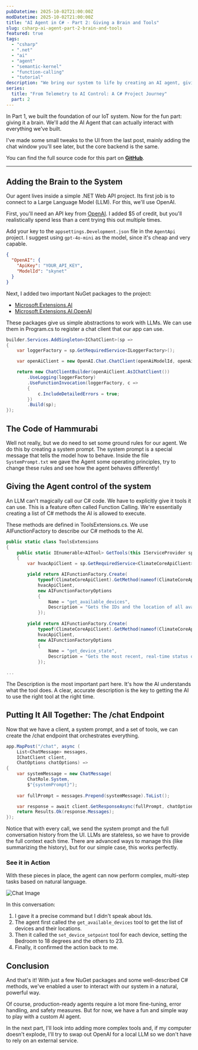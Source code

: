 ```yaml
---
pubDatetime: 2025-10-02T21:00:00Z
modDatetime: 2025-10-02T21:00:00Z
title: "AI Agent in C# - Part 2: Giving a Brain and Tools"
slug: csharp-ai-agent-part-2-brain-and-tools
featured: true
tags:
  - "csharp"
  - ".net"
  - "ai"
  - "agent"
  - "semantic-kernel"
  - "function-calling"
  - "tutorial"
description: "We bring our system to life by creating an AI agent, giving it rules, and equipping it with tools to interact with our C# backend."
series:
  title: "From Telemetry to AI Control: A C# Project Journey"
  part: 2
---
```


In Part 1, we built the foundation of our IoT system. Now for the fun part: giving it a brain. We'll add the AI Agent that can actually interact with everything we've built.

I've made some small tweaks to the UI from the last post, mainly adding the chat window you'll see later, but the core backend is the same.

You can find the full source code for this part on **[GitHub](https://github.com/alexdtm9/climate-core/tree/ai-series/02-add-ai-agent)**.


---
## Adding the Brain to the System
Our agent lives inside a simple .NET Web API project. Its first job is to connect to a Large Language Model (LLM). For this, we'll use OpenAI.

First, you'll need an API key from [OpenAI](https://platform.openai.com/account/api-keys). I added $5 of credit, but you'll realistically spend less than a cent trying this out multiple times.

Add your key to the `appsettings.Development.json` file in the `AgentApi` project. I suggest using `gpt-4o-mini` as the model, since it's cheap and very capable.

```json
{
  "OpenAI": {
    "ApiKey": "YOUR_API_KEY",
    "ModelId": "skynet"
  }
}
```

Next, I added two important NuGet packages to the project:
* [Microsoft.Extensions.AI](https://www.nuget.org/packages/Microsoft.Extensions.AI)
* [Microsoft.Extensions.AI.OpenAI](https://www.nuget.org/packages/Microsoft.Extensions.AI.OpenAI)

These packages give us simple abstractions to work with LLMs. We can use them in Program.cs to register a chat client that our app can use.
```csharp
builder.Services.AddSingleton<IChatClient>(sp =>
{
    var loggerFactory = sp.GetRequiredService<ILoggerFactory>();

    var openAiClient = new OpenAI.Chat.ChatClient(openAiModelId, openAiApiKey);

    return new ChatClientBuilder(openAiClient.AsIChatClient())
        .UseLogging(loggerFactory)
        .UseFunctionInvocation(loggerFactory, c =>
        {
            c.IncludeDetailedErrors = true;
        })
        .Build(sp);
});
```

## The Code of Hammurabi
Well not really, but we do need to set some ground rules for our agent. 
We do this by creating a system prompt. The system prompt is a special message that tells the model how to behave.
Inside the file `SystemPrompt.txt` we gave the Agent some operating principles, try to change these rules and see how the agent behaves differently!

## Giving the Agent control of the system
An LLM can't magically call our C# code. We have to explicitly give it tools it can use. This is a feature often called Function Calling. We're essentially creating a list of C# methods the AI is allowed to execute.

These methods are defined in ToolsExtensions.cs. We use AIFunctionFactory to describe our C# methods to the AI.
```csharp
public static class ToolsExtensions
{
    public static IEnumerable<AITool> GetTools(this IServiceProvider sp)
    {
        var hvacApiClient = sp.GetRequiredService<ClimateCoreApiClient>();

        yield return AIFunctionFactory.Create(
            typeof(ClimateCoreApiClient).GetMethod(nameof(ClimateCoreApiClient.GetAvailableDevicesAsync))!,
            hvacApiClient,
            new AIFunctionFactoryOptions
            {
                Name = "get_available_devices",
                Description = "Gets the IDs and the location of all available HVAC devices.",
            });
        
        yield return AIFunctionFactory.Create(
            typeof(ClimateCoreApiClient).GetMethod(nameof(ClimateCoreApiClient.GetDeviceStateAsync), [typeof(string)])!,
            hvacApiClient,
            new AIFunctionFactoryOptions
            {
                Name = "get_device_state",
                Description = "Gets the most recent, real-time status of a specific HVAC device.",
            });

...
```
The Description is the most important part here. It's how the AI understands what the tool does. A clear, accurate description is the key to getting the AI to use the right tool at the right time.

## Putting It All Together: The /chat Endpoint
Now that we have a client, a system prompt, and a set of tools, we can create the /chat endpoint that orchestrates everything.

```csharp
app.MapPost("/chat", async (
    List<ChatMessage> messages,
    IChatClient client,
    ChatOptions chatOptions) =>
{
    var systemMessage = new ChatMessage(
        ChatRole.System,
        $"{systemPrompt}");
    
    var fullPrompt = messages.Prepend(systemMessage).ToList();

    var response = await client.GetResponseAsync(fullPrompt, chatOptions);
    return Results.Ok(response.Messages);
});
```

Notice that with every call, we send the system prompt and the full conversation history from the UI. LLMs are stateless, so we have to provide the full context each time. There are advanced ways to manage this (like summarizing the history), but for our simple case, this works perfectly.

### See it in Action
With these pieces in place, the agent can now perform complex, multi-step tasks based on natural language.

![Chat Image](https://alexdtm9floppydisk.blob.core.windows.net/blog-images/03.chat.webp)

In this conversation:
1. I gave it a precise command but I didn't speak about Ids.
2. The agent first called the `get_available_devices` tool to get the list of devices and their locations.
3. Then it called the `set_device_setpoint` tool for each device, setting the Bedroom to 18 degrees and the others to 23.
4. Finally, it confirmed the action back to me.

## Conclusion
And that's it! With just a few NuGet packages and some well-described C# methods, we've enabled a user to interact with our system in a natural, powerful way.

Of course, production-ready agents require a lot more fine-tuning, error handling, and safety measures. But for now, we have a fun and simple way to play with a custom AI agent.

In the next part, I'll look into adding more complex tools and, if my computer doesn't explode, I'll try to swap out OpenAI for a local LLM so we don't have to rely on an external service.